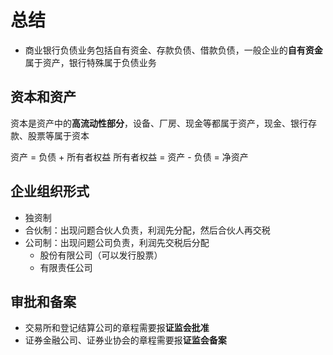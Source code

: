 # 总结

- 商业银行负债业务包括自有资金、存款负债、借款负债，一般企业的**自有资金**属于资产，银行特殊属于负债业务

## 资本和资产

资本是资产中的**高流动性部分**，设备、厂房、现金等都属于资产，现金、银行存款、股票等属于资本

资产 = 负债 + 所有者权益
所有者权益 = 资产 - 负债 = 净资产

## 企业组织形式

- 独资制
- 合伙制：出现问题合伙人负责，利润先分配，然后合伙人再交税
- 公司制：出现问题公司负责，利润先交税后分配
  - 股份有限公司（可以发行股票）
  - 有限责任公司

## 审批和备案

- 交易所和登记结算公司的章程需要报**证监会批准**
- 证券金融公司、证券业协会的章程需要报**证监会备案**
